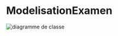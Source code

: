 # ModelisationExamen
![diagramme de classe](https://user-images.githubusercontent.com/116285602/205319059-d6244234-6702-46c2-aa46-c7ae5a414ce1.png)

